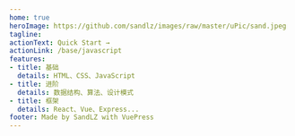 ```yaml
---
home: true
heroImage: https://github.com/sandlz/images/raw/master/uPic/sand.jpeg
tagline: 
actionText: Quick Start →
actionLink: /base/javascript
features:
- title: 基础
  details: HTML、CSS、JavaScript
- title: 进阶
  details: 数据结构、算法、设计模式
- title: 框架
  details: React、Vue、Express...
footer: Made by SandLZ with VuePress
---
```


